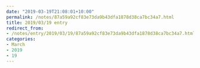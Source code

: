 ```yaml
---
date: "2019-03-19T21:08:01+10:00"
permalink: /notes/87a59a92cf83e73da9b43dfa1878d38ca7bc34a7.html
title: 2019/03/19 entry
redirect_from:
- /notes/entry/2019/03/19/87a59a92cf83e73da9b43dfa1878d38ca7bc34a7.html
categories:
- March
- 2019
- 19
---
```


